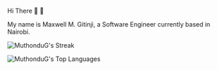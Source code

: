 Hi There 👋 🤗

My name is Maxwell M. Gitinji, a Software Engineer currently based in Nairobi.

![MuthonduG's Streak](https://github-readme-streak-stats.herokuapp.com/?user=MuthonduG&theme=vue-dark&hide_border=true)

![MuthonduG's Top Languages](https://github-readme-stats.vercel.app/api/top-langs/?username=MuthonduG&theme=vue-dark&show_icons=true&hide_border=true&layout=compact)
